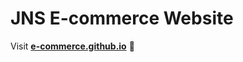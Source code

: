 # JNS E-commerce Website
 Visit **[e-commerce.github.io](https://institutedude.github.io/e-commerce.github.io/)** 🚀
